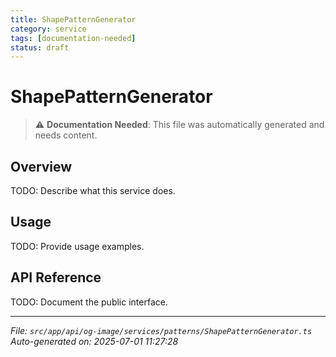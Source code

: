 ```yaml
---
title: ShapePatternGenerator
category: service
tags: [documentation-needed]
status: draft
---
```


# ShapePatternGenerator

> ⚠️ **Documentation Needed**: This file was automatically generated and needs content.

## Overview

TODO: Describe what this service does.

## Usage

TODO: Provide usage examples.

## API Reference

TODO: Document the public interface.

---

*File: `src/app/api/og-image/services/patterns/ShapePatternGenerator.ts`*  
*Auto-generated on: 2025-07-01 11:27:28*
